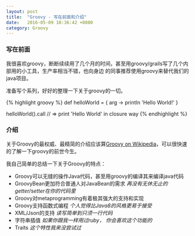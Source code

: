 ```yaml
---
layout: post
title:  "Groovy - 写在前面和介绍"
date:   2016-05-09 10:36:42 +0800
category: Groovy
---
```

### 写在前面

我很喜欢groovy，断断续续用了几个月的时间，甚至用groovy/grails写了几个内部用的小工具，生产率相当不错，也向身边
的同事推荐使用groovy来替代我们的java项目。

准备写个系列，好好的整理一下关于groovy的一切。

{% highlight groovy %}
def helloWorld = { arg ->
  println 'Hello World!'
}

helloWorld().call
// => print 'Hello World' in closure way
{% endhighlight %}

### 介绍

关于Groovy的最权威、最精简的介绍应该算[Groovy on Wikipedia]，可以很快速的了解一下groovy的前世今生。

我自己简单的总结一下关于Groovy的特点：

* Groovy可以无缝的操作Java代码，甚至用groovy的编译其来编译java代码
* GroovyBean更加符合普通人对JavaBean的需求 _再没有无休无止的getter/setter在你的代码里_
* Groovy对metaprogramming有着极其强大的支持和实现
* Groovy支持函数式编程 _个人觉得比Java8的风格更易于接受_
* XML/Json的支持 _读写简单到只须一行代码_
* 字符串插值 _如果你跟我一样用过ruby， 你会喜欢这个功能的_
* Traits _这个特性我来没尝试过_

[Groovy on Wikipedia]: https://en.wikipedia.org/wiki/Groovy_(programming_language)